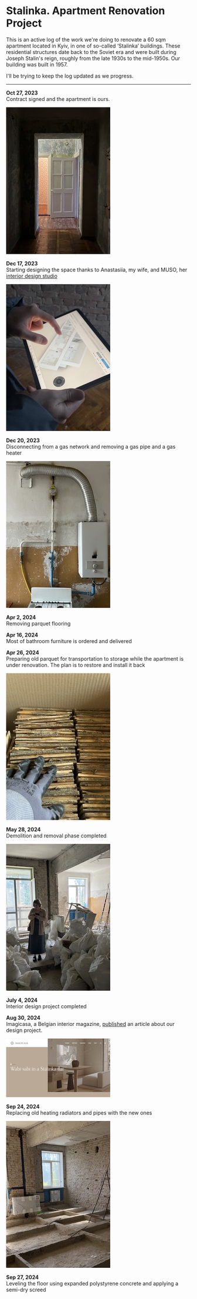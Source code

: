 # Stalinka. Apartment Renovation Project

This is an active log of the work we're doing to renovate a 60 sqm apartment located in Kyiv, in one of so-called ‘Stalinka’ buildings. These residential structures date back to the Soviet era and were built during Joseph Stalin's reign, roughly from the late 1930s to the mid-1950s. Our building was built in 1957.

I'll be trying to keep the log updated as we progress.

<hr>

**Oct 27, 2023**<br> 
Contract signed and the apartment is ours.

![apartment](/public/images/apartment.jpg)

**Dec 17, 2023**<br> 
Starting designing the space thanks to Anastasiia, my wife, and MUSO, her [interior design studio](https://musostory.com/)

![design](/public/images/design.jpg)

**Dec 20, 2023**<br> 
Disconnecting from a gas network and removing a gas pipe and a gas heater

![gas](/public/images/gas.jpg)

**Apr 2, 2024**<br> 
Removing parquet flooring

**Apr 16, 2024**<br> 
Most of bathroom furniture is ordered and delivered

**Apr 26, 2024**<br> 
Preparing old parquet for transportation to storage while the apartment is under renovation. The plan is to restore and install it back

![parquet](/public/images/parquet.jpg)

**May 28, 2024**<br> 
Demolition and removal phase completed

![demolition](/public/images/demolition.jpg)

**July 4, 2024**<br> 
Interior design project completed

**Aug 30, 2024**<br> 
Imagicasa, a Belgian interior magazine, [published](https://imagicasa.be/en/story/wabi-sabi-in-a-stalinka-flat) an article about our design project.

![imagicasa article](/public/images/imagicasa.jpg)

**Sep 24, 2024**<br> 
Replacing old heating radiators and pipes with the new ones

![heating](/public/images/heating.jpg)

**Sep 27, 2024**<br> 
Leveling the floor using expanded polystyrene concrete and applying a semi-dry screed